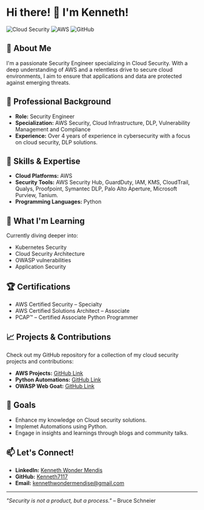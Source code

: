 # Hi there! 👋 I'm Kenneth!

![Cloud Security](https://img.shields.io/badge/Cloud_Security-Expert-blue)
![AWS](https://img.shields.io/badge/AWS-Certified-orange)
![GitHub](https://img.shields.io/badge/GitHub-Projects-181717?logo=github)

## 🚀 About Me

I'm a passionate Security Engineer specializing in Cloud Security. With a deep understanding of AWS and a relentless drive to secure cloud environments, I aim to ensure that applications and data are protected against emerging threats.

## 💼 Professional Background

- **Role:** Security Engineer
- **Specialization:** AWS Security, Cloud Infrastructure, DLP, Vulnerability Management and Compliance
- **Experience:** Over 4 years of experience in cybersecurity with a focus on cloud security, DLP solutions.

## 🔧 Skills & Expertise

- **Cloud Platforms:** AWS
- **Security Tools:** AWS Security Hub, GuardDuty, IAM, KMS, CloudTrail, Qualys, Proofpoint, Symantec DLP, Palo Alto Aperture, Microsoft Purview, Tanium.
- **Programming Languages:** Python

## 🌱 What I'm Learning

Currently diving deeper into:

- Kubernetes Security
- Cloud Security Architecture
- OWASP vulnerabilities
- Application Security

## 🏆 Certifications

- AWS Certified Security – Specialty
- AWS Certified Solutions Architect – Associate
- PCAP™ – Certified Associate Python Programmer

## 📈 Projects & Contributions

Check out my GitHub repository for a collection of my cloud security projects and contributions:

- **AWS Projects:** [GitHub Link](https://github.com/Kenneth7117/AWS_Projects)
- **Python Automations:** [GitHub Link](https://github.com/Kenneth7117/Python)
- **OWASP Web Goat:** [GitHub Link](https://github.com/username/ci-cd-security-pipelines)

## 🎯 Goals

- Enhance my knowledge on Cloud security solutions.
- Implemet Automations using Python.
- Engage in insights and learnings through blogs and community talks.

## 📫 Let's Connect!

- **LinkedIn:** [Kenneth Wonder Mendis](https://www.linkedin.com/in/kenneth-wonder-mendis-2b0447239/)
- **GitHub:** [Kenneth7117](https://github.com/yourusername)
- **Email:** [kennethwondermendise@gmail.com](mailto:kennethwondermendise@gmail.com)

---

*"Security is not a product, but a process."* – Bruce Schneier
